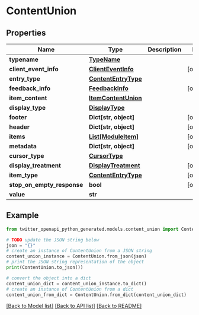 # ContentUnion


## Properties

Name | Type | Description | Notes
------------ | ------------- | ------------- | -------------
**typename** | [**TypeName**](TypeName.md) |  | 
**client_event_info** | [**ClientEventInfo**](ClientEventInfo.md) |  | [optional] 
**entry_type** | [**ContentEntryType**](ContentEntryType.md) |  | 
**feedback_info** | [**FeedbackInfo**](FeedbackInfo.md) |  | [optional] 
**item_content** | [**ItemContentUnion**](ItemContentUnion.md) |  | 
**display_type** | [**DisplayType**](DisplayType.md) |  | 
**footer** | **Dict[str, object]** |  | [optional] 
**header** | **Dict[str, object]** |  | [optional] 
**items** | [**List[ModuleItem]**](ModuleItem.md) |  | [optional] 
**metadata** | **Dict[str, object]** |  | [optional] 
**cursor_type** | [**CursorType**](CursorType.md) |  | 
**display_treatment** | [**DisplayTreatment**](DisplayTreatment.md) |  | [optional] 
**item_type** | [**ContentEntryType**](ContentEntryType.md) |  | [optional] 
**stop_on_empty_response** | **bool** |  | [optional] 
**value** | **str** |  | 

## Example

```python
from twitter_openapi_python_generated.models.content_union import ContentUnion

# TODO update the JSON string below
json = "{}"
# create an instance of ContentUnion from a JSON string
content_union_instance = ContentUnion.from_json(json)
# print the JSON string representation of the object
print(ContentUnion.to_json())

# convert the object into a dict
content_union_dict = content_union_instance.to_dict()
# create an instance of ContentUnion from a dict
content_union_from_dict = ContentUnion.from_dict(content_union_dict)
```
[[Back to Model list]](../README.md#documentation-for-models) [[Back to API list]](../README.md#documentation-for-api-endpoints) [[Back to README]](../README.md)


